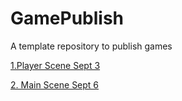 # GamePublish
A template repository to publish games


[1.Player Scene Sept 3](coin-dash/player_scene_sept_3/)

[2. Main Scene Sept 6](coin-dash/main_scene_09_04)
